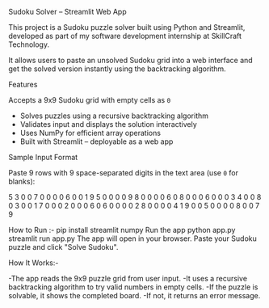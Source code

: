 Sudoku Solver – Streamlit Web App

This project is a Sudoku puzzle solver built using Python and Streamlit, developed as part of my software development internship at SkillCraft Technology.

It allows users to paste an unsolved Sudoku grid into a web interface and get the solved version instantly using the backtracking algorithm.

  Features

 Accepts a 9x9 Sudoku grid with empty cells as `0`
- Solves puzzles using a recursive backtracking algorithm
- Validates input and displays the solution interactively
-  Uses NumPy for efficient array operations
-  Built with Streamlit – deployable as a web app

 Sample Input Format

Paste 9 rows with 9 space-separated digits in the text area (use `0` for blanks):

5 3 0 0 7 0 0 0 0
6 0 0 1 9 5 0 0 0
0 9 8 0 0 0 0 6 0
8 0 0 0 6 0 0 0 3
4 0 0 8 0 3 0 0 1
7 0 0 0 2 0 0 0 6
0 6 0 0 0 0 2 8 0
0 0 0 4 1 9 0 0 5
0 0 0 0 8 0 0 7 9



 How to Run :-
pip install streamlit numpy
Run the app
python app.py
streamlit run app.py
The app will open in your browser. Paste your Sudoku puzzle and click "Solve Sudoku".

How It Works:-

-The app reads the 9x9 puzzle grid from user input.
-It uses a recursive backtracking algorithm to try valid numbers in empty cells.
-If the puzzle is solvable, it shows the completed board.
-If not, it returns an error message.




